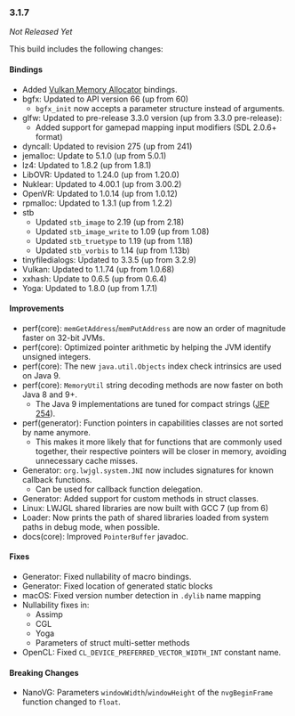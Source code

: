 ### 3.1.7

_Not Released Yet_

This build includes the following changes:

#### Bindings

- Added [Vulkan Memory Allocator](https://github.com/GPUOpen-LibrariesAndSDKs/VulkanMemoryAllocator) bindings.
- bgfx: Updated to API version 66 (up from 60)
    * `bgfx_init` now accepts a parameter structure instead of arguments.
- glfw: Updated to pre-release 3.3.0 version (up from 3.3.0 pre-release):
    * Added support for gamepad mapping input modifiers (SDL 2.0.6+ format)
- dyncall: Updated to revision 275 (up from 241)
- jemalloc: Update to 5.1.0 (up from 5.0.1)
- lz4: Updated to 1.8.2 (up from 1.8.1)
- LibOVR: Updated to 1.24.0 (up from 1.20.0) 
- Nuklear: Updated to 4.00.1 (up from 3.00.2)
- OpenVR: Updated to 1.0.14 (up from 1.0.12)
- rpmalloc: Updated to 1.3.1 (up from 1.2.2)
- stb
    * Updated `stb_image` to 2.19 (up from 2.18)
    * Updated `stb_image_write` to 1.09 (up from 1.08)
    * Updated `stb_truetype` to 1.19 (up from 1.18)
    * Updated `stb_vorbis` to 1.14 (up from 1.13b)
- tinyfiledialogs: Updated to 3.3.5 (up from 3.2.9)
- Vulkan: Updated to 1.1.74 (up from 1.0.68)
- xxhash: Update to 0.6.5 (up from 0.6.4)
- Yoga: Updated to 1.8.0 (up from 1.7.1)

#### Improvements

- perf(core): `memGetAddress`/`memPutAddress` are now an order of magnitude faster on 32-bit JVMs.
- perf(core): Optimized pointer arithmetic by helping the JVM identify unsigned integers.
- perf(core): The new `java.util.Objects` index check intrinsics are used on Java 9.
- perf(core): `MemoryUtil` string decoding methods are now faster on both Java 8 and 9+.
    * The Java 9 implementations are tuned for compact strings ([JEP 254](http://openjdk.java.net/jeps/254)).
- perf(generator):  Function pointers in capabilities classes are not sorted by name anymore.
    * This makes it more likely that for functions that are commonly used together, their respective pointers
    will be closer in memory, avoiding unnecessary cache misses.
- Generator: `org.lwjgl.system.JNI` now includes signatures for known callback functions.
    * Can be used for callback function delegation.
- Generator: Added support for custom methods in struct classes.
- Linux: LWJGL shared libraries are now built with GCC 7 (up from 6)
- Loader: Now prints the path of shared libraries loaded from system paths in debug mode, when possible.
- docs(core): Improved `PointerBuffer` javadoc.

#### Fixes

- Generator: Fixed nullability of macro bindings.
- Generator: Fixed location of generated static blocks
- macOS: Fixed version number detection in `.dylib` name mapping
- Nullability fixes in:
    * Assimp
    * CGL
    * Yoga
    * Parameters of struct multi-setter methods
- OpenCL: Fixed `CL_DEVICE_PREFERRED_VECTOR_WIDTH_INT` constant name.

#### Breaking Changes

- NanoVG: Parameters `windowWidth`/`windowHeight` of the `nvgBeginFrame` function changed to `float`.